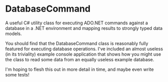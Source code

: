 # DatabaseCommand
A useful C# utility class for executing ADO.NET commands against a database in a .NET environment and mapping results to strongly typed data models.

You should find that the DatabaseCommand class is reasonably fully featured for executing database operations.  I've included an almost useless (in its triviality) example console application that shows how you might use the class to read some data from an equally useless example database.

I'm hoping to flesh this out in more detail in time, and maybe even write some tests!
